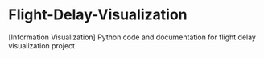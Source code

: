 # Flight-Delay-Visualization
[Information Visualization] Python code and documentation for flight delay visualization project
